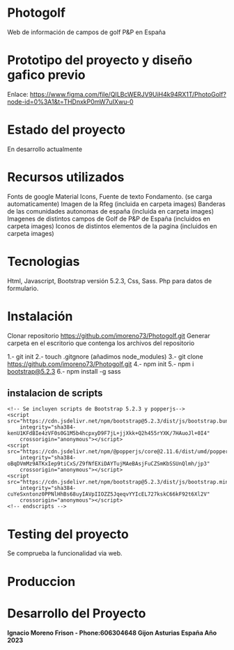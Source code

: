 # Photogolf
Web de información de campos de golf P&P en España

# Prototipo del proyecto y diseño gafico previo

Enlace:
https://www.figma.com/file/QILBcWERJV9UiH4k94RX1T/PhotoGolf?node-id=0%3A1&t=THDnxkP0mW7uIXwu-0

# Estado del proyecto
En desarrollo actualmente

# Recursos utilizados
Fonts de google Material Icons, Fuente de texto Fondamento. (se carga automaticamente)
Imagen de la Rfeg (incluida en carpeta images)
Banderas de las comunidades autonomas de españa (incluida en carpeta images)
Imagenes de distintos campos de Golf de P&P de España (incluidos en carpeta images)
Iconos de distintos elementos de la pagina (incluidos en carpeta images)

# Tecnologias
Html, Javascript, Bootstrap versión 5.2.3, Css, Sass.
Php para datos de formulario.

# Instalación
Clonar repositorio https://github.com/imoreno73/Photogolf.git
Generar carpeta en el escritorio que contenga los archivos del repositorio

1.- git init
2.- touch .gitgnore (añadimos node_modules)
3.- git clone https://github.com/imoreno73/Photogolf.git
4.- npm init
5.- npm i bootstrap@5.2.3
6.- npm install -g sass

## instalacion de scripts

    <!-- Se incluyen scripts de Bootstrap 5.2.3 y popperjs-->
    <script src="https://cdn.jsdelivr.net/npm/bootstrap@5.2.3/dist/js/bootstrap.bundle.min.js"
        integrity="sha384-kenU1KFdBIe4zVF0s0G1M5b4hcpxyD9F7jL+jjXkk+Q2h455rYXK/7HAuoJl+0I4"
        crossorigin="anonymous"></script>
    <script src="https://cdn.jsdelivr.net/npm/@popperjs/core@2.11.6/dist/umd/popper.min.js"
        integrity="sha384-oBqDVmMz9ATKxIep9tiCxS/Z9fNfEXiDAYTujMAeBAsjFuCZSmKbSSUnQlmh/jp3"
        crossorigin="anonymous"></script>
    <script src="https://cdn.jsdelivr.net/npm/bootstrap@5.2.3/dist/js/bootstrap.min.js"
        integrity="sha384-cuYeSxntonz0PPNlHhBs68uyIAVpIIOZZ5JqeqvYYIcEL727kskC66kF92t6Xl2V"
        crossorigin="anonymous"></script>
    <!-- endscripts -->

# Testing del proyecto

Se comprueba la funcionalidad via web.  

# Produccion



# Desarrollo del Proyecto

#### Ignacio Moreno Frison - Phone:606304648 Gijon Asturias España Año 2023 ####


